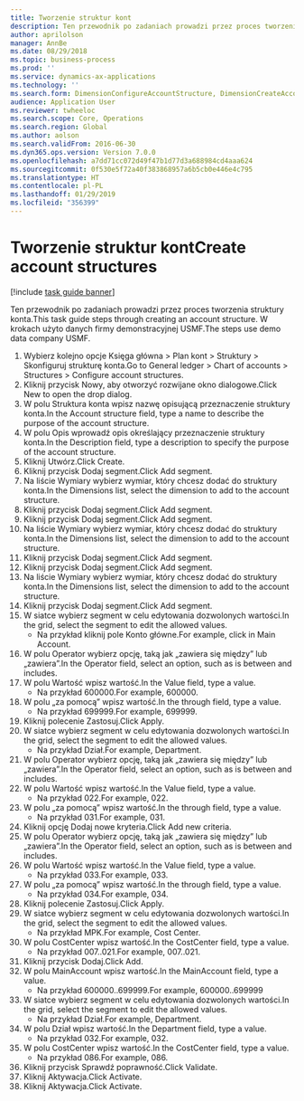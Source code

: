```yaml
---
title: Tworzenie struktur kont
description: Ten przewodnik po zadaniach prowadzi przez proces tworzenia struktury konta.
author: aprilolson
manager: AnnBe
ms.date: 08/29/2018
ms.topic: business-process
ms.prod: ''
ms.service: dynamics-ax-applications
ms.technology: ''
ms.search.form: DimensionConfigureAccountStructure, DimensionCreateAccountStructure, DimensionHierarchyAddLevel, DimensionHierarchyConstraintActivate
audience: Application User
ms.reviewer: twheeloc
ms.search.scope: Core, Operations
ms.search.region: Global
ms.author: aolson
ms.search.validFrom: 2016-06-30
ms.dyn365.ops.version: Version 7.0.0
ms.openlocfilehash: a7dd71cc072d49f47b1d77d3a688984cd4aaa624
ms.sourcegitcommit: 0f530e5f72a40f383868957a6b5cb0e446e4c795
ms.translationtype: HT
ms.contentlocale: pl-PL
ms.lasthandoff: 01/29/2019
ms.locfileid: "356399"
---
```

# <a name="create-account-structures"></a><span data-ttu-id="07d52-103">Tworzenie struktur kont</span><span class="sxs-lookup"><span data-stu-id="07d52-103">Create account structures</span></span>

[!include [task guide banner](../../includes/task-guide-banner.md)]

<span data-ttu-id="07d52-104">Ten przewodnik po zadaniach prowadzi przez proces tworzenia struktury konta.</span><span class="sxs-lookup"><span data-stu-id="07d52-104">This task guide steps through creating an account structure.</span></span> <span data-ttu-id="07d52-105">W krokach użyto danych firmy demonstracyjnej USMF.</span><span class="sxs-lookup"><span data-stu-id="07d52-105">The steps use demo data company USMF.</span></span>

1. <span data-ttu-id="07d52-106">Wybierz kolejno opcje Księga główna > Plan kont > Struktury > Skonfiguruj strukturę konta.</span><span class="sxs-lookup"><span data-stu-id="07d52-106">Go to General ledger > Chart of accounts > Structures > Configure account structures.</span></span>
2. <span data-ttu-id="07d52-107">Kliknij przycisk Nowy, aby otworzyć rozwijane okno dialogowe.</span><span class="sxs-lookup"><span data-stu-id="07d52-107">Click New to open the drop dialog.</span></span>
3. <span data-ttu-id="07d52-108">W polu Struktura konta wpisz nazwę opisującą przeznaczenie struktury konta.</span><span class="sxs-lookup"><span data-stu-id="07d52-108">In the Account structure field, type a name to describe the purpose of the account structure.</span></span>
4. <span data-ttu-id="07d52-109">W polu Opis wprowadź opis określający przeznaczenie struktury konta.</span><span class="sxs-lookup"><span data-stu-id="07d52-109">In the Description field, type a description to specify the purpose of the account structure.</span></span>
5. <span data-ttu-id="07d52-110">Kliknij Utwórz.</span><span class="sxs-lookup"><span data-stu-id="07d52-110">Click Create.</span></span>
6. <span data-ttu-id="07d52-111">Kliknij przycisk Dodaj segment.</span><span class="sxs-lookup"><span data-stu-id="07d52-111">Click Add segment.</span></span>
7. <span data-ttu-id="07d52-112">Na liście Wymiary wybierz wymiar, który chcesz dodać do struktury konta.</span><span class="sxs-lookup"><span data-stu-id="07d52-112">In the Dimensions list, select the dimension to add to the account structure.</span></span>
8. <span data-ttu-id="07d52-113">Kliknij przycisk Dodaj segment.</span><span class="sxs-lookup"><span data-stu-id="07d52-113">Click Add segment.</span></span>
9. <span data-ttu-id="07d52-114">Kliknij przycisk Dodaj segment.</span><span class="sxs-lookup"><span data-stu-id="07d52-114">Click Add segment.</span></span>
10. <span data-ttu-id="07d52-115">Na liście Wymiary wybierz wymiar, który chcesz dodać do struktury konta.</span><span class="sxs-lookup"><span data-stu-id="07d52-115">In the Dimensions list, select the dimension to add to the account structure.</span></span>
11. <span data-ttu-id="07d52-116">Kliknij przycisk Dodaj segment.</span><span class="sxs-lookup"><span data-stu-id="07d52-116">Click Add segment.</span></span>
12. <span data-ttu-id="07d52-117">Kliknij przycisk Dodaj segment.</span><span class="sxs-lookup"><span data-stu-id="07d52-117">Click Add segment.</span></span>
13. <span data-ttu-id="07d52-118">Na liście Wymiary wybierz wymiar, który chcesz dodać do struktury konta.</span><span class="sxs-lookup"><span data-stu-id="07d52-118">In the Dimensions list, select the dimension to add to the account structure.</span></span>
14. <span data-ttu-id="07d52-119">Kliknij przycisk Dodaj segment.</span><span class="sxs-lookup"><span data-stu-id="07d52-119">Click Add segment.</span></span>
15. <span data-ttu-id="07d52-120">W siatce wybierz segment w celu edytowania dozwolonych wartości.</span><span class="sxs-lookup"><span data-stu-id="07d52-120">In the grid, select the segment to edit the allowed values.</span></span>
    * <span data-ttu-id="07d52-121">Na przykład kliknij pole Konto główne.</span><span class="sxs-lookup"><span data-stu-id="07d52-121">For example, click in Main Account.</span></span>  
16. <span data-ttu-id="07d52-122">W polu Operator wybierz opcję, taką jak „zawiera się między” lub „zawiera”.</span><span class="sxs-lookup"><span data-stu-id="07d52-122">In the Operator field, select an option, such as is between and includes.</span></span>
17. <span data-ttu-id="07d52-123">W polu Wartość wpisz wartość.</span><span class="sxs-lookup"><span data-stu-id="07d52-123">In the Value field, type a value.</span></span>
    * <span data-ttu-id="07d52-124">Na przykład 600000.</span><span class="sxs-lookup"><span data-stu-id="07d52-124">For example, 600000.</span></span>  
18. <span data-ttu-id="07d52-125">W polu „za pomocą” wpisz wartość.</span><span class="sxs-lookup"><span data-stu-id="07d52-125">In the through field, type a value.</span></span>
    * <span data-ttu-id="07d52-126">Na przykład 699999.</span><span class="sxs-lookup"><span data-stu-id="07d52-126">For example, 699999.</span></span>  
19. <span data-ttu-id="07d52-127">Kliknij polecenie Zastosuj.</span><span class="sxs-lookup"><span data-stu-id="07d52-127">Click Apply.</span></span>
20. <span data-ttu-id="07d52-128">W siatce wybierz segment w celu edytowania dozwolonych wartości.</span><span class="sxs-lookup"><span data-stu-id="07d52-128">In the grid, select the segment to edit the allowed values.</span></span>
    * <span data-ttu-id="07d52-129">Na przykład Dział.</span><span class="sxs-lookup"><span data-stu-id="07d52-129">For example, Department.</span></span>  
21. <span data-ttu-id="07d52-130">W polu Operator wybierz opcję, taką jak „zawiera się między” lub „zawiera”.</span><span class="sxs-lookup"><span data-stu-id="07d52-130">In the Operator field, select an option, such as is between and includes.</span></span>
22. <span data-ttu-id="07d52-131">W polu Wartość wpisz wartość.</span><span class="sxs-lookup"><span data-stu-id="07d52-131">In the Value field, type a value.</span></span>
    * <span data-ttu-id="07d52-132">Na przykład 022.</span><span class="sxs-lookup"><span data-stu-id="07d52-132">For example, 022.</span></span>  
23. <span data-ttu-id="07d52-133">W polu „za pomocą” wpisz wartość.</span><span class="sxs-lookup"><span data-stu-id="07d52-133">In the through field, type a value.</span></span>
    * <span data-ttu-id="07d52-134">Na przykład 031.</span><span class="sxs-lookup"><span data-stu-id="07d52-134">For example, 031.</span></span>  
24. <span data-ttu-id="07d52-135">Kliknij opcję Dodaj nowe kryteria.</span><span class="sxs-lookup"><span data-stu-id="07d52-135">Click Add new criteria.</span></span>
25. <span data-ttu-id="07d52-136">W polu Operator wybierz opcję, taką jak „zawiera się między” lub „zawiera”.</span><span class="sxs-lookup"><span data-stu-id="07d52-136">In the Operator field, select an option, such as is between and includes.</span></span>
26. <span data-ttu-id="07d52-137">W polu Wartość wpisz wartość.</span><span class="sxs-lookup"><span data-stu-id="07d52-137">In the Value field, type a value.</span></span>
    * <span data-ttu-id="07d52-138">Na przykład 033.</span><span class="sxs-lookup"><span data-stu-id="07d52-138">For example, 033.</span></span>  
27. <span data-ttu-id="07d52-139">W polu „za pomocą” wpisz wartość.</span><span class="sxs-lookup"><span data-stu-id="07d52-139">In the through field, type a value.</span></span>
    * <span data-ttu-id="07d52-140">Na przykład 034.</span><span class="sxs-lookup"><span data-stu-id="07d52-140">For example, 034.</span></span>  
28. <span data-ttu-id="07d52-141">Kliknij polecenie Zastosuj.</span><span class="sxs-lookup"><span data-stu-id="07d52-141">Click Apply.</span></span>
29. <span data-ttu-id="07d52-142">W siatce wybierz segment w celu edytowania dozwolonych wartości.</span><span class="sxs-lookup"><span data-stu-id="07d52-142">In the grid, select the segment to edit the allowed values.</span></span>
    * <span data-ttu-id="07d52-143">Na przykład MPK.</span><span class="sxs-lookup"><span data-stu-id="07d52-143">For example, Cost Center.</span></span>  
30. <span data-ttu-id="07d52-144">W polu CostCenter wpisz wartość.</span><span class="sxs-lookup"><span data-stu-id="07d52-144">In the CostCenter field, type a value.</span></span>
    * <span data-ttu-id="07d52-145">Na przykład 007..021.</span><span class="sxs-lookup"><span data-stu-id="07d52-145">For example, 007..021.</span></span>  
31. <span data-ttu-id="07d52-146">Kliknij przycisk Dodaj.</span><span class="sxs-lookup"><span data-stu-id="07d52-146">Click Add.</span></span>
32. <span data-ttu-id="07d52-147">W polu MainAccount wpisz wartość.</span><span class="sxs-lookup"><span data-stu-id="07d52-147">In the MainAccount field, type a value.</span></span>
    * <span data-ttu-id="07d52-148">Na przykład 600000..699999.</span><span class="sxs-lookup"><span data-stu-id="07d52-148">For example, 600000..699999</span></span>  
33. <span data-ttu-id="07d52-149">W siatce wybierz segment w celu edytowania dozwolonych wartości.</span><span class="sxs-lookup"><span data-stu-id="07d52-149">In the grid, select the segment to edit the allowed values.</span></span>
    * <span data-ttu-id="07d52-150">Na przykład Dział.</span><span class="sxs-lookup"><span data-stu-id="07d52-150">For example, Department.</span></span>  
34. <span data-ttu-id="07d52-151">W polu Dział wpisz wartość.</span><span class="sxs-lookup"><span data-stu-id="07d52-151">In the Department field, type a value.</span></span>
    * <span data-ttu-id="07d52-152">Na przykład 032.</span><span class="sxs-lookup"><span data-stu-id="07d52-152">For example, 032.</span></span>  
35. <span data-ttu-id="07d52-153">W polu CostCenter wpisz wartość.</span><span class="sxs-lookup"><span data-stu-id="07d52-153">In the CostCenter field, type a value.</span></span>
    * <span data-ttu-id="07d52-154">Na przykład 086.</span><span class="sxs-lookup"><span data-stu-id="07d52-154">For example, 086.</span></span>  
36. <span data-ttu-id="07d52-155">Kliknij przycisk Sprawdź poprawność.</span><span class="sxs-lookup"><span data-stu-id="07d52-155">Click Validate.</span></span>
37. <span data-ttu-id="07d52-156">Kliknij Aktywacja.</span><span class="sxs-lookup"><span data-stu-id="07d52-156">Click Activate.</span></span>
38. <span data-ttu-id="07d52-157">Kliknij Aktywacja.</span><span class="sxs-lookup"><span data-stu-id="07d52-157">Click Activate.</span></span>


